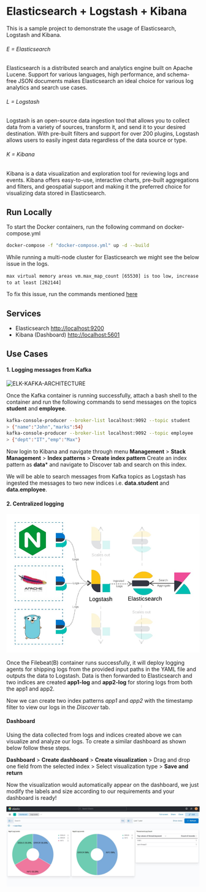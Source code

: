 # Elasticsearch + Logstash + Kibana
This is a sample project to demonstrate the usage of Elasticsearch, Logstash and Kibana.

###### E = Elasticsearch
Elasticsearch is a distributed search and analytics engine built on Apache Lucene. Support for various languages, high performance, and schema-free JSON documents makes Elasticsearch an ideal choice for various log analytics and search use cases.
###### L = Logstash
Logstash is an open-source data ingestion tool that allows you to collect data from a variety of sources, transform it, and send it to your desired destination. With pre-built filters and support for over 200 plugins, Logstash allows users to easily ingest data regardless of the data source or type.
###### K = Kibana
Kibana is a data visualization and exploration tool for reviewing logs and events. Kibana offers easy-to-use, interactive charts, pre-built aggregations and filters, and geospatial support and making it the preferred choice for visualizing data stored in Elasticsearch.
## Run Locally
To start the Docker containers, run the following command on docker-compose.yml
```bash
docker-compose -f "docker-compose.yml" up -d --build
```
While running a multi-node cluster for Elasticsearch we might see the below issue in the logs.

```max virtual memory areas vm.max_map_count [65530] is too low, increase to at least [262144]```

To fix this issue, run the commands mentioned [here](https://www.elastic.co/guide/en/elasticsearch/reference/current/vm-max-map-count.html)

## Services

- Elasticsearch [http://localhost:9200](http://localhost:9200/)
- Kibana (Dashboard) [http://localhost:5601](http://localhost:5601/)

## Use Cases
#### 1. Logging messages from Kafka
![ELK-KAFKA-ARCHITECTURE](docs/elk-kafka.png)

Once the Kafka container is running successfully, attach a bash shell to the container and run the following commands to send messages on the topics **student** and **employee**.
```bash
kafka-console-producer --broker-list localhost:9092 --topic student
> {"name":"John","marks":54}
kafka-console-producer --broker-list localhost:9092 --topic employee
> {"dept":"IT","emp":"Max"}
```
Now login to Kibana and navigate through menu **Management** > **Stack Management** > **Index patterns** > **Create index pattern**
Create an index pattern as **data*** and navigate to Discover tab and search on this index.

We will be able to search messages from Kafka topics as Logstash has ingested the messages to two new indices i.e. **data.student** and **data.employee**.

#### 2. Centralized logging
![ELK-LOGGING-ARCHITECTURE](docs/elk-logging.jpeg)

Once the Filebeat(B) container runs successfully, it will deploy logging agents for shipping logs from the provided input paths in the YAML file and outputs the data to Logstash. Data is then forwarded to Elasticsearch and two indices are created **app1-log** and **app2-log** for storing logs from both the app1 and app2.

Now we can create two index patterns *app1* and *app2* with the timestamp filter to view our logs in the *Discover* tab.

#### Dashboard
Using the data collected from logs and indices created above we can visualize and analyze our logs. To create a similar dashboard as shown below follow these steps.

**Dashboard** > **Create dashboard** > **Create visualization** > Drag and drop one field from the selected index > Select visualization type > **Save and return** 

Now the visualization would automatically appear on the dashboard, we just modify the labels and size according to our requirements and your dashboard is ready!

![DASHBOARD-1](docs/dashboard1.jpeg)